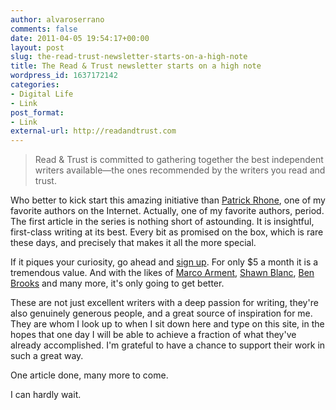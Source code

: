 ```yaml
---
author: alvaroserrano
comments: false
date: 2011-04-05 19:54:17+00:00
layout: post
slug: the-read-trust-newsletter-starts-on-a-high-note
title: The Read & Trust newsletter starts on a high note
wordpress_id: 1637172142
categories:
- Digital Life
- Link
post_format:
- Link
external-url: http://readandtrust.com
---
```


<blockquote>Read & Trust is committed to gathering together the best independent writers available—the ones recommended by the writers you read and trust.</blockquote>


Who better to kick start this amazing initiative than [Patrick Rhone](http://patrickrhone.com), one of my favorite authors on the Internet. Actually, one of my favorite authors, period. The first article in the series is nothing short of astounding. It is insightful, first-class writing at its best. Every bit as promised on the box, which is rare these days, and precisely that makes it all the more special.

If it piques your curiosity, go ahead and [sign up](http://readandtrust.com/newsletter.php). For only $5 a month it is a tremendous value. And with the likes of [Marco Arment](http://marco.org), [Shawn Blanc](http://shawnblanc.net), [Ben Brooks](http://brooksreview.net/) and many more, it's only going to get better.

These are not just excellent writers with a deep passion for writing, they're also genuinely generous people, and a great source of inspiration for me. They are whom I look up to when I sit down here and type on this site, in the hopes that one day I will be able to achieve a fraction of what they've already accomplished. I'm grateful to have a chance to support their work in such a great way.

One article done, many more to come.

I can hardly wait.
